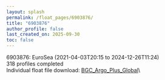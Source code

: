 ```yaml
---
layout: splash
permalink: /float_pages/6903876/
title: "6903876"
author_profile: false
last_created_on: 2025-09-30
toc: false
---
```

 
6903876: EuroSea (2021-04-03T20:15 to 2024-12-26T11:24)\
318 profiles completed\
Individual float file download: [BGC_Argo_Plus_Global](https://ftp.soest.hawaii.edu/bgc_argo_plus/Individual_Floats/outliers_removed/6903876_Sprof_processed.nc)\
